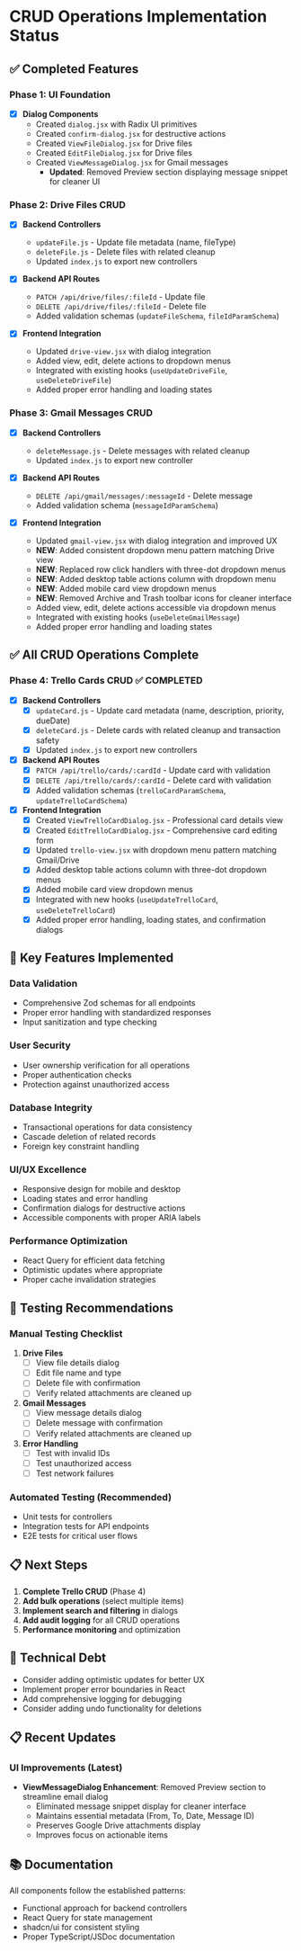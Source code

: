 # CRUD Operations Implementation Status

## ✅ Completed Features

### Phase 1: UI Foundation
- [x] **Dialog Components**
  - Created `dialog.jsx` with Radix UI primitives
  - Created `confirm-dialog.jsx` for destructive actions
  - Created `ViewFileDialog.jsx` for Drive files
  - Created `EditFileDialog.jsx` for Drive files
  - Created `ViewMessageDialog.jsx` for Gmail messages
    - **Updated**: Removed Preview section displaying message snippet for cleaner UI

### Phase 2: Drive Files CRUD
- [x] **Backend Controllers**
  - `updateFile.js` - Update file metadata (name, fileType)
  - `deleteFile.js` - Delete files with related cleanup
  - Updated `index.js` to export new controllers

- [x] **Backend API Routes**
  - `PATCH /api/drive/files/:fileId` - Update file
  - `DELETE /api/drive/files/:fileId` - Delete file
  - Added validation schemas (`updateFileSchema`, `fileIdParamSchema`)

- [x] **Frontend Integration**
  - Updated `drive-view.jsx` with dialog integration
  - Added view, edit, delete actions to dropdown menus
  - Integrated with existing hooks (`useUpdateDriveFile`, `useDeleteDriveFile`)
  - Added proper error handling and loading states

### Phase 3: Gmail Messages CRUD
- [x] **Backend Controllers**
  - `deleteMessage.js` - Delete messages with related cleanup
  - Updated `index.js` to export new controller

- [x] **Backend API Routes**
  - `DELETE /api/gmail/messages/:messageId` - Delete message
  - Added validation schema (`messageIdParamSchema`)

- [x] **Frontend Integration**
  - Updated `gmail-view.jsx` with dialog integration and improved UX
  - **NEW**: Added consistent dropdown menu pattern matching Drive view
  - **NEW**: Replaced row click handlers with three-dot dropdown menus
  - **NEW**: Added desktop table actions column with dropdown menu
  - **NEW**: Added mobile card view dropdown menus  
  - **NEW**: Removed Archive and Trash toolbar icons for cleaner interface
  - Added view, edit, delete actions accessible via dropdown menus
  - Integrated with existing hooks (`useDeleteGmailMessage`)
  - Added proper error handling and loading states

## ✅ All CRUD Operations Complete

### Phase 4: Trello Cards CRUD ✅ COMPLETED
- [x] **Backend Controllers**
  - [x] `updateCard.js` - Update card metadata (name, description, priority, dueDate)
  - [x] `deleteCard.js` - Delete cards with related cleanup and transaction safety
  - [x] Updated `index.js` to export new controllers

- [x] **Backend API Routes**
  - [x] `PATCH /api/trello/cards/:cardId` - Update card with validation
  - [x] `DELETE /api/trello/cards/:cardId` - Delete card with validation
  - [x] Added validation schemas (`trelloCardParamSchema`, `updateTrelloCardSchema`)

- [x] **Frontend Integration**
  - [x] Created `ViewTrelloCardDialog.jsx` - Professional card details view
  - [x] Created `EditTrelloCardDialog.jsx` - Comprehensive card editing form
  - [x] Updated `trello-view.jsx` with dropdown menu pattern matching Gmail/Drive
  - [x] Added desktop table actions column with three-dot dropdown menus
  - [x] Added mobile card view dropdown menus
  - [x] Integrated with new hooks (`useUpdateTrelloCard`, `useDeleteTrelloCard`)
  - [x] Added proper error handling, loading states, and confirmation dialogs

## 🎯 Key Features Implemented

### Data Validation
- Comprehensive Zod schemas for all endpoints
- Proper error handling with standardized responses
- Input sanitization and type checking

### User Security
- User ownership verification for all operations
- Proper authentication checks
- Protection against unauthorized access

### Database Integrity
- Transactional operations for data consistency
- Cascade deletion of related records
- Foreign key constraint handling

### UI/UX Excellence
- Responsive design for mobile and desktop
- Loading states and error handling
- Confirmation dialogs for destructive actions
- Accessible components with proper ARIA labels

### Performance Optimization
- React Query for efficient data fetching
- Optimistic updates where appropriate
- Proper cache invalidation strategies

## 🧪 Testing Recommendations

### Manual Testing Checklist
1. **Drive Files**
   - [ ] View file details dialog
   - [ ] Edit file name and type
   - [ ] Delete file with confirmation
   - [ ] Verify related attachments are cleaned up

2. **Gmail Messages**
   - [ ] View message details dialog
   - [ ] Delete message with confirmation
   - [ ] Verify related attachments are cleaned up

3. **Error Handling**
   - [ ] Test with invalid IDs
   - [ ] Test unauthorized access
   - [ ] Test network failures

### Automated Testing (Recommended)
- Unit tests for controllers
- Integration tests for API endpoints
- E2E tests for critical user flows

## 📋 Next Steps

1. **Complete Trello CRUD** (Phase 4)
2. **Add bulk operations** (select multiple items)
3. **Implement search and filtering** in dialogs
4. **Add audit logging** for all CRUD operations
5. **Performance monitoring** and optimization

## 🔧 Technical Debt

- Consider adding optimistic updates for better UX
- Implement proper error boundaries in React
- Add comprehensive logging for debugging
- Consider adding undo functionality for deletions

## 📋 Recent Updates

### UI Improvements (Latest)
- **ViewMessageDialog Enhancement**: Removed Preview section to streamline email dialog
  - Eliminated message snippet display for cleaner interface
  - Maintains essential metadata (From, To, Date, Message ID)
  - Preserves Google Drive attachments display
  - Improves focus on actionable items

## 📚 Documentation

All components follow the established patterns:
- Functional approach for backend controllers
- React Query for state management
- shadcn/ui for consistent styling
- Proper TypeScript/JSDoc documentation 